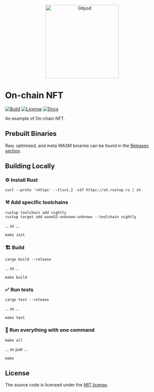 <p align="center">
  <a href="https://gitpod.io/#https://github.com/gear-foundation/dapps-on-chain-nft" target="_blank">
    <img src="https://gitpod.io/button/open-in-gitpod.svg" width="240" alt="Gitpod">
  </a>
</p>

# On-chain NFT

[![Build][build_badge]][build_href]
[![License][lic_badge]][lic_href]
[![Docs][docs_badge]][docs_href]

[build_badge]: https://github.com/gear-foundation/dapps-on-chain-nft/workflows/Build/badge.svg
[build_href]: https://github.com/gear-foundation/dapps-on-chain-nft/actions/workflows/build.yml

[lic_badge]: https://img.shields.io/badge/License-MIT-success
[lic_href]: https://github.com/gear-foundation/dapps-on-chain-nft/blob/master/LICENSE

[docs_badge]: https://img.shields.io/badge/Docs-online-5023dd
[docs_href]: https://dapp.rs/dapps-on-chain-nft

An example of On-chain NFT.

## Prebuilt Binaries

Raw, optimized, and meta WASM binaries can be found in the [Releases section](https://github.com/gear-dapps/non-fungible-token/releases).

## Building Locally

### ⚙️ Install Rust

```shell
curl --proto '=https' --tlsv1.2 -sSf https://sh.rustup.rs | sh
```

### ⚒️ Add specific toolchains

```shell
rustup toolchain add nightly
rustup target add wasm32-unknown-unknown --toolchain nightly
```

... or ...

```shell
make init
```

### 🏗️ Build

```shell
cargo build --release
```

... or ...

```shell
make build
```

### ✅ Run tests

```shell
cargo test --release
```

... or ...

```shell
make test
```

### 🚀 Run everything with one command

```shell
make all
```

... or just ...

```shell
make
```

## License

The source code is licensed under the [MIT license](LICENSE).

